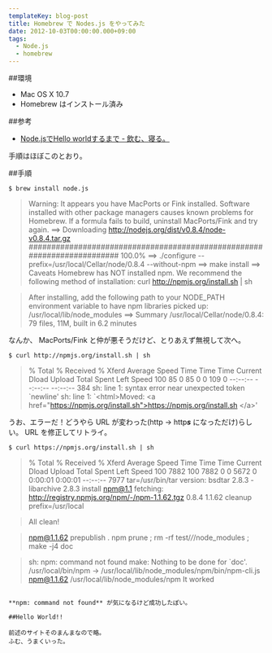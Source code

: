 ```yaml
---
templateKey: blog-post
title: Homebrew で Nodes.js をやってみた
date: 2012-10-03T00:00:00.000+09:00
tags:
  - Node.js
  - homebrew
---
```

##環境
* Mac OS X 10.7
* Homebrew はインストール済み

##参考
* [Node.jsでHello worldするまで - 飲む、寝る。](http://d.hatena.ne.jp/nomnel/20111204/1323003399)

<!-- more -->

手順はほぼこのとおり。

##手順

	$ brew install node.js

>Warning: It appears you have MacPorts or Fink installed.
Software installed with other package managers causes known problems for
Homebrew. If a formula fails to build, uninstall MacPorts/Fink and try again.
==> Downloading http://nodejs.org/dist/v0.8.4/node-v0.8.4.tar.gz
######################################################################## 100.0%
==> ./configure --prefix=/usr/local/Cellar/node/0.8.4 --without-npm
==> make install
==> Caveats
Homebrew has NOT installed npm. We recommend the following method of
installation:
  curl http://npmjs.org/install.sh | sh

>After installing, add the following path to your NODE_PATH environment
variable to have npm libraries picked up:
  /usr/local/lib/node_modules
==> Summary
/usr/local/Cellar/node/0.8.4: 79 files, 11M, built in 6.2 minutes

なんか、 MacPorts/Fink と仲が悪そうだけど、とりあえず無視して次へ。


	$ curl http://npmjs.org/install.sh | sh
>  % Total    % Received % Xferd  Average Speed   Time    Time     Time  Current
                                 Dload  Upload   Total   Spent    Left  Speed
100    85    0    85    0     0    109      0 --:--:-- --:--:-- --:--:--   384
sh: line 1: syntax error near unexpected token \`newline'
sh: line 1: `\<html>Moved: \<a href="https://npmjs.org/install.sh">https://npmjs.org/install.sh \</a>'

うお、エラーだ！どうやら URL が変わった(http → http***s*** になっただけ)らしい。
URL を修正してリトライ。

	$ curl https://npmjs.org/install.sh | sh

>  % Total    % Received % Xferd  Average Speed   Time    Time     Time  Current
                                 Dload  Upload   Total   Spent    Left  Speed
100  7882  100  7882    0     0   5672      0  0:00:01  0:00:01 --:--:--  7977
tar=/usr/bin/tar
version:
bsdtar 2.8.3 - libarchive 2.8.3
install npm@1.1
fetching: http://registry.npmjs.org/npm/-/npm-1.1.62.tgz
0.8.4
1.1.62
cleanup prefix=/usr/local

>All clean!

> npm@1.1.62 prepublish .
> npm prune ; rm -rf test/*/*/node_modules ; make -j4 doc

>sh: npm: command not found
make: Nothing to be done for \`doc'.
/usr/local/bin/npm -> /usr/local/lib/node_modules/npm/bin/npm-cli.js
npm@1.1.62 /usr/local/lib/node_modules/npm
It worked
```

**npm: command not found** が気になるけど成功したぽい。

##Hello World!!

前述のサイトそのまんまなので略。
ふむ、うまくいった。

